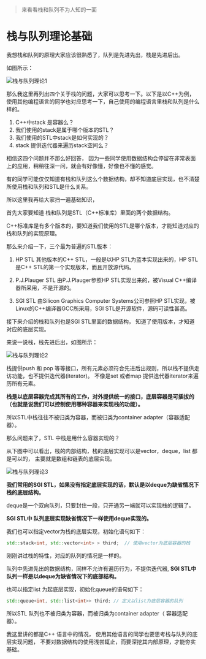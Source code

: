 

> 来看看栈和队列不为人知的一面

# 栈与队列理论基础

我想栈和队列的原理大家应该很熟悉了，队列是先进先出，栈是先进后出。

如图所示：

![栈与队列理论1](https://code-thinking-1253855093.file.myqcloud.com/pics/20210104235346563.png) 

那么我这里再列出四个关于栈的问题，大家可以思考一下。以下是以C++为例，使用其他编程语言的同学也对应思考一下，自己使用的编程语言里栈和队列是什么样的。

1. C++中stack 是容器么？
2. 我们使用的stack是属于哪个版本的STL？
3. 我们使用的STL中stack是如何实现的？
4. stack 提供迭代器来遍历stack空间么？

相信这四个问题并不那么好回答， 因为一些同学使用数据结构会停留在非常表面上的应用，稍稍往深一问，就会有好像懂，好像也不懂的感觉。

有的同学可能仅仅知道有栈和队列这么个数据结构，却不知道底层实现，也不清楚所使用栈和队列和STL是什么关系。

所以这里我再给大家扫一遍基础知识，

首先大家要知道 栈和队列是STL（C++标准库）里面的两个数据结构。

C++标准库是有多个版本的，要知道我们使用的STL是哪个版本，才能知道对应的栈和队列的实现原理。

那么来介绍一下，三个最为普遍的STL版本：

1. HP STL
其他版本的C++ STL，一般是以HP STL为蓝本实现出来的，HP STL是C++ STL的第一个实现版本，而且开放源代码。

2. P.J.Plauger STL
由P.J.Plauger参照HP STL实现出来的，被Visual C++编译器所采用，不是开源的。

3. SGI STL
由Silicon Graphics Computer Systems公司参照HP STL实现，被Linux的C++编译器GCC所采用，SGI STL是开源软件，源码可读性甚高。

接下来介绍的栈和队列也是SGI STL里面的数据结构， 知道了使用版本，才知道对应的底层实现。

来说一说栈，栈先进后出，如图所示：


![栈与队列理论2](https://code-thinking-1253855093.file.myqcloud.com/pics/20210104235434905.png) 

栈提供push 和 pop 等等接口，所有元素必须符合先进后出规则，所以栈不提供走访功能，也不提供迭代器(iterator)。 不像是set 或者map 提供迭代器iterator来遍历所有元素。

**栈是以底层容器完成其所有的工作，对外提供统一的接口，底层容器是可插拔的（也就是说我们可以控制使用哪种容器来实现栈的功能）。**

所以STL中栈往往不被归类为容器，而被归类为container adapter（容器适配器）。

那么问题来了，STL 中栈是用什么容器实现的？

从下图中可以看出，栈的内部结构，栈的底层实现可以是vector，deque，list 都是可以的， 主要就是数组和链表的底层实现。


![栈与队列理论3](https://code-thinking-1253855093.file.myqcloud.com/pics/20210104235459376.png)

**我们常用的SGI STL，如果没有指定底层实现的话，默认是以deque为缺省情况下栈的底层结构。**

deque是一个双向队列，只要封住一段，只开通另一端就可以实现栈的逻辑了。

**SGI STL中 队列底层实现缺省情况下一样使用deque实现的。**

我们也可以指定vector为栈的底层实现，初始化语句如下：

```cpp
std::stack<int, std::vector<int> > third;  // 使用vector为底层容器的栈
```

刚刚讲过栈的特性，对应的队列的情况是一样的。

队列中先进先出的数据结构，同样不允许有遍历行为，不提供迭代器, **SGI STL中队列一样是以deque为缺省情况下的底部结构。**

也可以指定list 为起底层实现，初始化queue的语句如下：

```cpp
std::queue<int, std::list<int>> third; // 定义以list为底层容器的队列
```

所以STL 队列也不被归类为容器，而被归类为container adapter（ 容器适配器）。

我这里讲的都是C++ 语言中的情况， 使用其他语言的同学也要思考栈与队列的底层实现问题， 不要对数据结构的使用浅尝辄止，而要深挖其内部原理，才能夯实基础。




